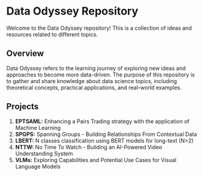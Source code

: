 # Data Odyssey Repository
Welcome to the Data Odyssey repository! This is a collection of ideas and resources related to different topics.

## Overview
Data Odyssey refers to the learning journey of exploring new ideas and approaches to become more data-driven. The purpose of this repository is to gather and share knowledge about data science topics, including theoretical concepts, practical applications, and real-world examples. 

## Projects
1. **EPTSAML:** Enhancing a Pairs Trading strategy with the application of Machine Learning
2. **SPGPS:** Spanning Groups - Building Relationships From Contextual Data
3. **LBERT:** N classes classification using BERT models for long-text (N>2) 
4. **NTTW:** No Time To Watch - Building an AI-Powered Video Understanding System
5. **VLMs:** Exploring Capabilities and Potential Use Cases for Visual Language Models 
